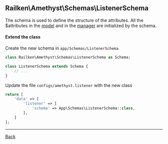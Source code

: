 ## Railken\Amethyst\Schemas\ListenerSchema

The schema is used to define the structure of the attributes. All the $attributes in the [model](model.md) and in the [manager](manager.md) are initialized by the schema.

#### Extend the class

Create the new schema in `app/Schemas/ListenerSchema`
```php
class Railken\Amethyst\Schemas\ListenerSchema as Schema;

class ListenerSchema extends Schema {
	// ...
}
```
Update the file `configs/amethyst.listener` with the new class
```php
return [
    'data' => [
        'listener' => [
            'schema' => App\Schemas\ListenerSchema::class,
        ],
    ]
];
```

---
[Back](index.md)